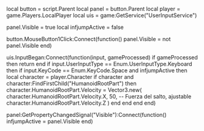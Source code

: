 local button = script.Parent
local panel = button.Parent
local player = game.Players.LocalPlayer
local uis = game:GetService("UserInputService")

panel.Visible = true
local infjumpActive = false

button.MouseButton1Click:Connect(function()
    panel.Visible = not panel.Visible
end)

uis.InputBegan:Connect(function(input, gameProcessed)
    if gameProcessed then return end
    if input.UserInputType == Enum.UserInputType.Keyboard then
        if input.KeyCode == Enum.KeyCode.Space and infjumpActive then
            local character = player.Character
            if character and character:FindFirstChild("HumanoidRootPart") then
                character.HumanoidRootPart.Velocity = Vector3.new(
                    character.HumanoidRootPart.Velocity.X,
                    50, -- Fuerza del salto, ajustable
                    character.HumanoidRootPart.Velocity.Z
                )
            end
        end
    end
end)

panel:GetPropertyChangedSignal("Visible"):Connect(function()
    infjumpActive = panel.Visible
end)
